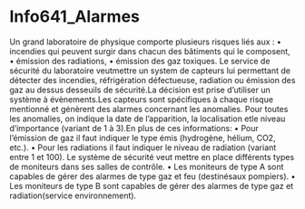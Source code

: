 # Info641_Alarmes
Un grand laboratoire de physique comporte plusieurs risques liés aux :
  • incendies qui peuvent surgir dans chacun des bâtiments qui le composent,
  • émission des radiations,
  • émission des gaz toxiques.
Le service de sécurité du laboratoire veutmettre un system de capteurs lui permettant de détecter des incendies, réfrigération défectueuse, radiation ou émission des gaz au dessus desseuils de sécurité.La décision est prise d’utiliser un système à évènements.Les capteurs sont spécifiques à chaque risque mentionné et génèrent des alarmes concernant les anomalies. Pour toutes les anomalies, on indique la date de l’apparition, la localisation etle niveau d’importance (variant de 1 à 3).En plus de ces informations: 
  • Pour l’émission de gaz il faut indiquer le type émis (hydrogène, hélium, CO2, etc.).
  • Pour les radiations il faut indiquer le niveau de radiation (variant entre 1 et 100).
Le système de sécurité veut mettre en place différents types de moniteurs dans ses salles de contrôle.
  • Les moniteurs de type A sont capables de gérer des alarmes de type gaz et feu (destinésaux pompiers).
  • Les moniteurs de type B sont capables de gérer des alarmes de type gaz et radiation(service environnement).
